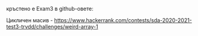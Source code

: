 кръстено е Exam3 в github-oвете:

Цикличен масив - https://www.hackerrank.com/contests/sda-2020-2021-test3-trvdd/challenges/weird-array-1

